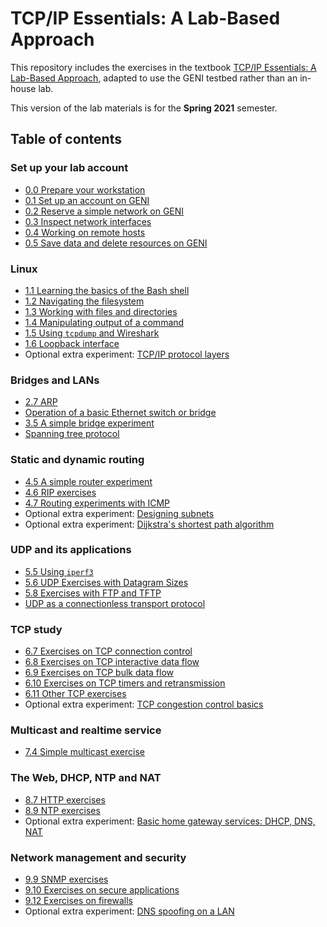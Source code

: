 # TCP/IP Essentials: A Lab-Based Approach

This repository includes the exercises in the textbook [TCP/IP Essentials: A Lab-Based Approach](https://www.amazon.com/TCP-IP-Essentials-Lab-Based-Approach/dp/052160124X), adapted to use the GENI testbed rather than an in-house lab.

This version of the lab materials is for the **Spring 2021** semester.

## Table of contents

### Set up your lab account

* [0.0 Prepare your workstation](lab0/1-0-prepare-workstation.md)
* [0.1 Set up an account on GENI](lab0/1-1-setup-account.md)
* [0.2 Reserve a simple network on GENI](lab0/1-2-reserve-and-login.md)
* [0.3 Inspect network interfaces](lab0/1-3-network-interfaces.md)
* [0.4 Working on remote hosts](lab0/1-4-working-on-remote-hosts.md)
* [0.5 Save data and delete resources on GENI](lab0/1-5-delete-resources.md)

### Linux

* [1.1 Learning the basics of the Bash shell](lab1/1-1-linux-shell.md)
* [1.2 Navigating the filesystem](lab1/1-2-linux-navigating.md)
* [1.3 Working with files and directories](lab1/1-3-linux-files-directories.md)
* [1.4 Manipulating output of a command](lab1/1-4-linux-manipulate.md)
* [1.5 Using `tcpdump` and Wireshark](lab1/1-5-tcpdump-wireshark.md)
* [1.6 Loopback interface](lab1/1-x-loopback.md)
* Optional extra experiment: [TCP/IP protocol layers](https://witestlab.poly.edu/blog/tcp-ip-protocol-stack/)

### Bridges and LANs

* [2.7 ARP](lab3/3-arp.md)
* [Operation of a basic Ethernet switch or bridge](https://witestlab.poly.edu/blog/basic-ethernet-switch-operation)
* [3.5 A simple bridge experiment](lab3/3-5-simple-bridge.md)
* [Spanning tree protocol](https://witestlab.poly.edu/blog/the-spanning-tree-protocol/)


### Static and dynamic routing

* [4.5 A simple router experiment](lab4/el5373-lab4-45.md)
* [4.6 RIP exercises](lab4/el5373-lab4-46.md)
* [4.7 Routing experiments with ICMP](lab4/el5373-lab4-47.md)
* Optional extra experiment: [Designing subnets](https://witestlab.poly.edu/blog/designing-subnets/)
* Optional extra experiment: [Dijkstra's shortest path algorithm](https://witestlab.poly.edu/blog/dijkstras-shortest-path-algorithm/)

### UDP and its applications


* [5.5 Using `iperf3`](lab5/el5373-lab5-55.md)
* [5.6 UDP Exercises with Datagram Sizes](lab5/el5373-lab5-56.md)
* [5.8 Exercises with FTP and TFTP](lab5/el5373-lab5-58.md)
* [UDP as a connectionless transport protocol](lab5/el5373-lab5-5z.md)


### TCP study

* [6.7 Exercises on TCP connection control](lab6/el5373-lab6-67.md)
* [6.8 Exercises on TCP interactive data flow](lab6/el5373-lab6-68.md)
* [6.9 Exercises on TCP bulk data flow](lab6/el5373-lab6-69.md)
* [6.10 Exercises on TCP timers and retransmission](lab6/el5373-lab6-610.md)
* [6.11 Other TCP exercises](lab6/el5373-lab6-611.md)
* Optional extra experiment: [TCP congestion control basics](https://witestlab.poly.edu/blog/tcp-congestion-control-basics/)

### Multicast and realtime service

* [7.4 Simple multicast exercise](lab7/el5373-lab7-74.md)


### The Web, DHCP, NTP and NAT

* [8.7 HTTP exercises](lab8/el5373-lab8-87.md)
* [8.9 NTP exercises](lab8/el5373-lab8-89.md)
* Optional extra experiment: [Basic home gateway services: DHCP, DNS, NAT](https://witestlab.poly.edu/blog/basic-home-gateway-services-dhcp-dns-nat/)

### Network management and security

* [9.9 SNMP exercises](lab9/el5373-lab9-909.md)
* [9.10 Exercises on secure applications](lab9/el5373-lab9-910.md)
* [9.12 Exercises on firewalls](lab9/el5373-lab9-912.md)
* Optional extra experiment: [DNS spoofing on a LAN](https://witestlab.poly.edu/blog/redirect-traffic-to-a-wrong-or-fake-site-with-dns-spoofing-on-a-lan/)
